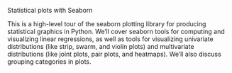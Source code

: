 Statistical plots with Seaborn

This is a high-level tour of the seaborn plotting library for producing statistical graphics in Python. We’ll cover seaborn tools for computing and visualizing linear regressions, as well as tools for visualizing univariate distributions (like strip, swarm, and violin plots) and multivariate distributions (like joint plots, pair plots, and heatmaps). We’ll also discuss grouping categories in plots.
